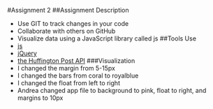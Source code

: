 #Assignment 2
##Assignment Description
* Use GIT to track changes in your code
* Collaborate with others on GitHub
* Visualize data using a JavaScript library called js
##Tools Use
* [js](https://d3js.org/)
* [jQuery](https://jquery.com/)
* [the Huffington Post API](https://elections.huffingtonpost.com/pollster/api)
###Visualization
* I changed the margin from 5-15px
* I changed the bars from coral to royalblue
* I changed the float from left to right
* Andrea changed app file to background to pink, float to right, and margins to 10px
